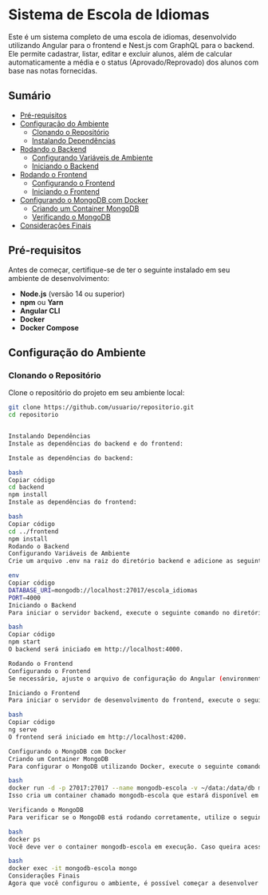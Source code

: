 # Sistema de Escola de Idiomas

Este é um sistema completo de uma escola de idiomas, desenvolvido utilizando Angular para o frontend e Nest.js com GraphQL para o backend. Ele permite cadastrar, listar, editar e excluir alunos, além de calcular automaticamente a média e o status (Aprovado/Reprovado) dos alunos com base nas notas fornecidas.

## Sumário

- [Pré-requisitos](#pré-requisitos)
- [Configuração do Ambiente](#configuração-do-ambiente)
  - [Clonando o Repositório](#clonando-o-repositório)
  - [Instalando Dependências](#instalando-dependências)
- [Rodando o Backend](#rodando-o-backend)
  - [Configurando Variáveis de Ambiente](#configurando-variáveis-de-ambiente)
  - [Iniciando o Backend](#iniciando-o-backend)
- [Rodando o Frontend](#rodando-o-frontend)
  - [Configurando o Frontend](#configurando-o-frontend)
  - [Iniciando o Frontend](#iniciando-o-frontend)
- [Configurando o MongoDB com Docker](#configurando-o-mongodb-com-docker)
  - [Criando um Container MongoDB](#criando-um-container-mongodb)
  - [Verificando o MongoDB](#verificando-o-mongodb)
- [Considerações Finais](#considerações-finais)

## Pré-requisitos

Antes de começar, certifique-se de ter o seguinte instalado em seu ambiente de desenvolvimento:

- **Node.js** (versão 14 ou superior)
- **npm** ou **Yarn**
- **Angular CLI**
- **Docker**
- **Docker Compose**

## Configuração do Ambiente

### Clonando o Repositório

Clone o repositório do projeto em seu ambiente local:

```bash
git clone https://github.com/usuario/repositorio.git
cd repositorio


Instalando Dependências
Instale as dependências do backend e do frontend:

Instale as dependências do backend:

bash
Copiar código
cd backend
npm install
Instale as dependências do frontend:

bash
Copiar código
cd ../frontend
npm install
Rodando o Backend
Configurando Variáveis de Ambiente
Crie um arquivo .env na raiz do diretório backend e adicione as seguintes variáveis:

env
Copiar código
DATABASE_URI=mongodb://localhost:27017/escola_idiomas
PORT=4000
Iniciando o Backend
Para iniciar o servidor backend, execute o seguinte comando no diretório backend:

bash
Copiar código
npm start
O backend será iniciado em http://localhost:4000.

Rodando o Frontend
Configurando o Frontend
Se necessário, ajuste o arquivo de configuração do Angular (environment.ts) no diretório frontend/src/environments/ para apontar para a URL correta do backend.

Iniciando o Frontend
Para iniciar o servidor de desenvolvimento do frontend, execute o seguinte comando no diretório frontend:

bash
Copiar código
ng serve
O frontend será iniciado em http://localhost:4200.

Configurando o MongoDB com Docker
Criando um Container MongoDB
Para configurar o MongoDB utilizando Docker, execute o seguinte comando para criar e iniciar um container:

bash
docker run -d -p 27017:27017 --name mongodb-escola -v ~/data:/data/db mongo
Isso cria um container chamado mongodb-escola que estará disponível em mongodb://localhost:27017.

Verificando o MongoDB
Para verificar se o MongoDB está rodando corretamente, utilize o seguinte comando:

bash
docker ps
Você deve ver o container mongodb-escola em execução. Caso queira acessar o MongoDB dentro do container, use:

bash
docker exec -it mongodb-escola mongo
Considerações Finais
Agora que você configurou o ambiente, é possível começar a desenvolver e testar o sistema. O frontend se comunica com o backend através da API GraphQL, e todos os dados são persistidos no MongoDB configurado no Docker. Certifique-se de que o backend e o MongoDB estejam rodando antes de iniciar o frontend para evitar problemas de comunicação.
